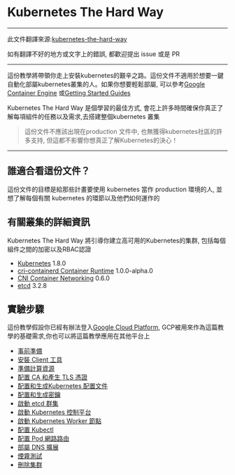 # Kubernetes The Hard Way

---

此文件翻譯來源:[kubernetes-the-hard-way](https://github.com/kelseyhightower/kubernetes-the-hard-way)

如有翻譯不好的地方或文字上的錯誤, 都歡迎提出 issue 或是 PR

---

這份教學將帶領你走上安裝kubernetes的艱辛之路。這份文件不適用於想要一鍵自動化部屬kubernetes叢集的人。如果你想要輕鬆部屬, 可以參考[Google Container Engine](https://cloud.google.com/container-engine) 或[Getting Started Guides](http://kubernetes.io/docs/getting-started-guides/)

Kubernetes The Hard Way 是個學習的最佳方式, 會花上許多時間確保你真正了解每項組件的任務以及需求,去搭建整個kubernetes 叢集
> 這份文件不應該出現在production 文件中, 也無獲得kubernetes社區的許多支持, 但這都不影響你想真正了解Kubernetes的決心！

---

## 誰適合看這份文件？

這份文件的目標是給那些計畫要使用 kubernetes 當作 production 環境的人, 並想了解每個有關 kubernetes 的環節以及他們如何運作的

## 有關叢集的詳細資訊
Kubernetes The Hard Way 將引導你建立高可用的Kubernetes的集群, 包括每個組件之間的加密以及RBAC認證

* [Kubernetes](https://github.com/kubernetes/kubernetes) 1.8.0
* [cri-containerd Container Runtime](https://github.com/kubernetes-incubator/cri-containerd) 1.0.0-alpha.0
* [CNI Container Networking](https://github.com/containernetworking/cni) 0.6.0
* [etcd](https://github.com/coreos/etcd) 3.2.8

## 實驗步驟

這份教學假設你已經有辦法登入[Google Cloud Platform](https://cloud.google.com), GCP被用來作為這篇教學的基礎需求,你也可以將這篇教學應用在其他平台上

* [事前準備](docs/01-prerequisites.md)
* [安裝 Client 工具](docs/02-client-tools.md)
* [準備計算資源](docs/03-compute-resources.md)
* [配置 CA 和產生 TLS 憑證](docs/04-certificate-authority.md)
* [配置和生成Kubernetes 配置文件](docs/05-kubernetes-configuration-files.md)
* [配置和生成密鑰](docs/06-data-encryption-keys.md)
* [啟動 etcd 群集](docs/07-bootstrapping-etcd.md)
* [啟動 Kubernetes 控制平台](docs/08-bootstrapping-kubernetes-controllers.md)
* [啟動 Kubernetes Worker 節點](docs/09-bootstrapping-kubernetes-workers.md)
* [配置 Kubectl](docs/10-configuring-kubectl.md)
* [配置 Pod 網路路由](docs/11-pod-network-routes.md)
* [部屬 DNS 擴展](docs/12-dns-addon.md)
* [煙霧測試](docs/13-smoke-test.md)
* [刪除集群](docs/14-cleanup.md)
